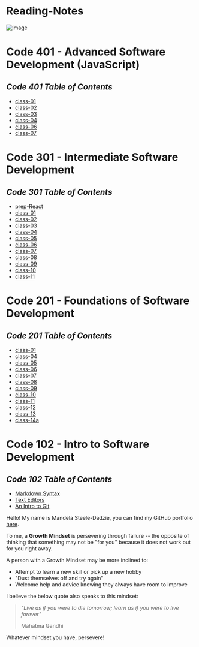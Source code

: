 # Reading-Notes

![image](https://media.istockphoto.com/vectors/watering-brain-plant-vector-id478934002?b=1&k=20&m=478934002&s=612x612&w=0&h=uDTKfKDBsbNinsbGiJ9w_ucUBYU0cUQItupuqIExCV0=)

# Code 401 - Advanced Software Development (JavaScript)

## _Code 401 Table of Contents_

- [class-01](https://github.com/msteeledadzie422/Reading-Notes/blob/main/401JS-reading01.md)
- [class-02](https://github.com/msteeledadzie422/Reading-Notes/blob/main/401JS-reading02.md)
- [class-03](https://github.com/msteeledadzie422/Reading-Notes/blob/main/401JS-reading03.md)
- [class-04](https://github.com/msteeledadzie422/Reading-Notes/blob/main/401JS-reading04.md)
- [class-06](https://github.com/msteeledadzie422/Reading-Notes/blob/main/401JS-reading06.md)
- [class-07](https://github.com/msteeledadzie422/Reading-Notes/blob/main/401JS-reading07.md)

# Code 301 - Intermediate Software Development

## _Code 301 Table of Contents_
- [prep-React](https://github.com/msteeledadzie422/Reading-Notes/blob/main/301-prep-diveintoreact.md)
- [class-01](https://github.com/msteeledadzie422/Reading-Notes/blob/main/301-reading01.md)
- [class-02](https://github.com/msteeledadzie422/Reading-Notes/blob/main/301-reading02.md)
- [class-03](https://github.com/msteeledadzie422/Reading-Notes/blob/main/301-reading03.md)
- [class-04](https://github.com/msteeledadzie422/Reading-Notes/blob/main/301-reading04.md)
- [class-05](https://github.com/msteeledadzie422/Reading-Notes/blob/main/301-reading05.md)
- [class-06](https://github.com/msteeledadzie422/Reading-Notes/blob/main/301-reading06.md)
- [class-07](https://github.com/msteeledadzie422/Reading-Notes/blob/main/301-reading07.md)
- [class-08](https://github.com/msteeledadzie422/Reading-Notes/blob/main/301-reading08.md)
- [class-09](https://github.com/msteeledadzie422/Reading-Notes/blob/main/301-reading09.md)
- [class-10](https://github.com/msteeledadzie422/Reading-Notes/blob/main/301-reading10.md)
- [class-11](https://github.com/msteeledadzie422/Reading-Notes/blob/main/301-reading11.md)

# Code 201 - Foundations of Software Development

## _Code 201 Table of Contents_
- [class-01](https://github.com/msteeledadzie422/Reading-Notes/blob/main/201-class-01)
- [class-04](https://github.com/msteeledadzie422/Reading-Notes/blob/main/201-reading04.md)
- [class-05](https://github.com/msteeledadzie422/Reading-Notes/blob/main/201-reading05.md)
- [class-06](https://github.com/msteeledadzie422/Reading-Notes/tree/main/201-reading06.md)
- [class-07](https://github.com/msteeledadzie422/Reading-Notes/blob/main/201-reading07.md)
- [class-08](https://github.com/msteeledadzie422/Reading-Notes/blob/main/201-reading08.md)
- [class-09](https://github.com/msteeledadzie422/Reading-Notes/blob/main/201-reading09.md)
- [class-10](https://github.com/msteeledadzie422/Reading-Notes/blob/main/201-reading10.md)
- [class-11](https://github.com/msteeledadzie422/Reading-Notes/blob/main/201-reading11.md)
- [class-12](https://github.com/msteeledadzie422/Reading-Notes/blob/main/201-reading12.md)
- [class-13](https://github.com/msteeledadzie422/Reading-Notes/blob/main/201-reading13.md)
- [class-14a](https://github.com/msteeledadzie422/Reading-Notes/blob/main/201-reading14a.md)

# Code 102 - Intro to Software Development

## _Code 102 Table of Contents_
- [Markdown Syntax](https://github.com/msteeledadzie422/Reading-Notes/blob/main/MarkdownReadingNotes.md)
- [Text Editors](https://github.com/msteeledadzie422/Reading-Notes/blob/main/The%20Coders%20Computer%20Reading.md)
- [An Intro to Git](https://github.com/msteeledadzie422/Reading-Notes/blob/main/GitIntroReadingNotes.md)

Hello! My name is Mandela Steele-Dadzie, you can find my GitHub portfolio [here](https://github.com/msteeledadzie422).

To me, a **Growth Mindset** is persevering through failure -- the opposite of thinking that something may not be "for you" because it does not work out for you right away.

A person with a Growth Mindset may be more inclined to: 
  - Attempt to learn a new skill or pick up a new hobby
  - "Dust themselves off and try again"
  - Welcome help and advice knowing they always have room to improve

I believe the below quote also speaks to this mindset:

> *"Live as if you were to die tomorrow; learn as if you were to live forever"*
>
> Mahatma Gandhi

Whatever mindset you have, persevere!
